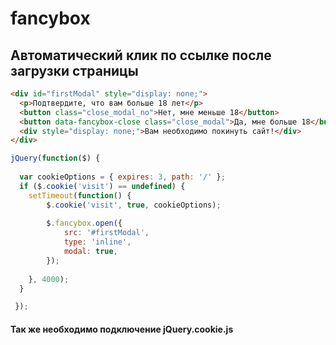 # fancybox

<h2>Автоматический клик по ссылке после загрузки страницы</h2>

```html
<div id="firstModal" style="display: none;">
  <p>Подтвердите, что вам больше 18 лет</p>
  <button class="close_modal_no">Нет, мне меньше 18</button>
  <button data-fancybox-close class="close_modal">Да, мне больше 18</button>
  <div style="display: none;">Вам необходимо покинуть сайт!</div>
</div>
```

```js
jQuery(function($) {
	
  var cookieOptions = { expires: 3, path: '/' };
  if ($.cookie('visit') == undefined) {
    setTimeout(function() {
		$.cookie('visit', true, cookieOptions);
		
		$.fancybox.open({
			src: '#firstModal',
			type: 'inline',
			modal: true,
		});
		
    }, 4000);
  }

 });
```

<h4>Так же необходимо подключение jQuery.cookie.js</h4>
